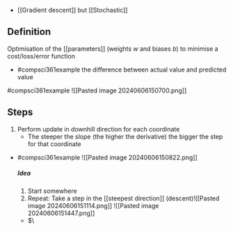 - [[Gradient descent]] but [[Stochastic]]
## Definition
Optimisation of the [[parameters]] (weights $w$ and biases $b$) to minimise a cost/loss/error function
- #compsci361example the difference between actual value and predicted value

#compsci361example ![[Pasted image 20240606150700.png]]
## Steps
1. Perform update in downhill direction for each coordinate
	- The steeper the slope (the higher the derivative) the bigger the step for that coordinate
- #compsci361example ![[Pasted image 20240606150822.png]]
	##### **Idea**
	1. Start somewhere
	2. Repeat: Take a step in the [[steepest direction]] (descent)![[Pasted image 20240606151114.png]]
		![[Pasted image 20240606151447.png]]
	- $\
